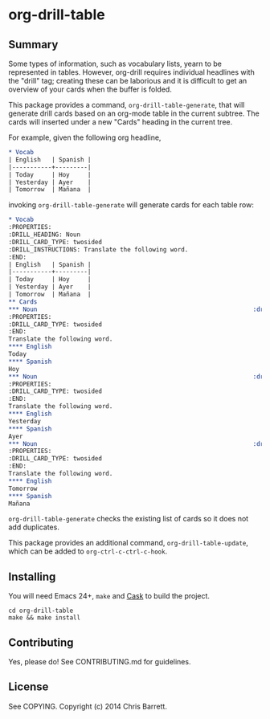 # org-drill-table

## Summary

Some types of information, such as vocabulary lists, yearn to be represented in
tables. However, org-drill requires individual headlines with the "drill" tag;
creating these can be laborious and it is difficult to get an overview of your
cards when the buffer is folded.

This package provides a command, `org-drill-table-generate`, that will generate
drill cards based on an org-mode table in the current subtree. The cards will
inserted under a new "Cards" heading in the current tree.

For example, given the following org headline,

```org
* Vocab
| English   | Spanish |
|-----------+---------|
| Today     | Hoy     |
| Yesterday | Ayer    |
| Tomorrow  | Mañana  |
```

invoking `org-drill-table-generate` will generate cards for each table row:

```org
* Vocab
:PROPERTIES:
:DRILL_HEADING: Noun
:DRILL_CARD_TYPE: twosided
:DRILL_INSTRUCTIONS: Translate the following word.
:END:
| English   | Spanish |
|-----------+---------|
| Today     | Hoy     |
| Yesterday | Ayer    |
| Tomorrow  | Mañana  |
** Cards
*** Noun                                                            :drill:
:PROPERTIES:
:DRILL_CARD_TYPE: twosided
:END:
Translate the following word.
**** English
Today
**** Spanish
Hoy
*** Noun                                                            :drill:
:PROPERTIES:
:DRILL_CARD_TYPE: twosided
:END:
Translate the following word.
**** English
Yesterday
**** Spanish
Ayer
*** Noun                                                            :drill:
:PROPERTIES:
:DRILL_CARD_TYPE: twosided
:END:
Translate the following word.
**** English
Tomorrow
**** Spanish
Mañana
```

`org-drill-table-generate` checks the existing list of cards so it does not add
duplicates.

This package provides an additional command, `org-drill-table-update`, which can
be added to `org-ctrl-c-ctrl-c-hook`.

## Installing

You will need Emacs 24+, `make` and [Cask](https://github.com/cask/cask) to
build the project.

    cd org-drill-table
    make && make install

## Contributing

Yes, please do! See CONTRIBUTING.md for guidelines.

## License

See COPYING. Copyright (c) 2014 Chris Barrett.
